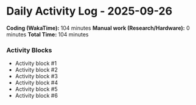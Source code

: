 # Daily Activity Log - 2025-09-26

**Coding (WakaTime):** 104 minutes
**Manual work (Research/Hardware):** 0 minutes
**Total Time:** 104 minutes

### Activity Blocks
- Activity block #1
- Activity block #2
- Activity block #3
- Activity block #4
- Activity block #5
- Activity block #6
